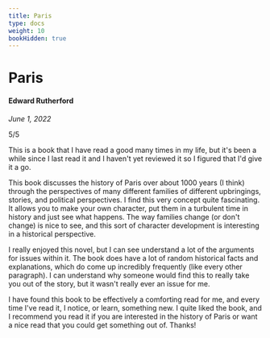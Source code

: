 ```yaml
---
title: Paris
type: docs
weight: 10
bookHidden: true
---
```


# Paris

#### Edward Rutherford

*June 1, 2022*  

5/5  

This is a book that I have read a good many times in my life, but it's been a while since I last read 
it and I haven't yet reviewed it so I figured that I'd give it a go.  

This book discusses the history of Paris over about 1000 years (I think) through the perspectives of 
many different families of different upbringings, stories, and political perspectives. I find this very 
concept quite fascinating. It allows you to make your own character, put them in a turbulent time in history 
and just see what happens. The way families change (or don't change) is nice to see, and this sort of 
character development is interesting in a historical perspective.  

I really enjoyed this novel, but I can see understand a lot of the arguments for issues within it. The 
book does have a lot of random historical facts and explanations, which do come up incredibly frequently 
(like every other paragraph). I can understand why someone would find this to really take you out of the 
story, but it wasn't really ever an issue for me.  

I have found this book to be effectively a comforting read for me, and every time I've read it, I notice, 
or learn, something new. I quite liked the book, and I recommend you read it if you are interested in the 
history of Paris or want a nice read that you could get something out of. Thanks!  
